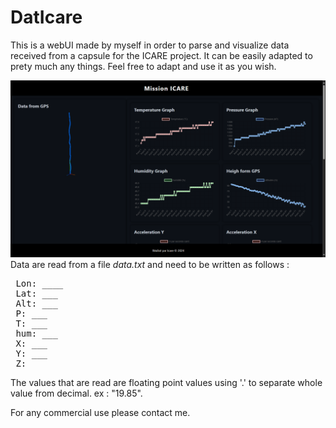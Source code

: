 <h1>DatIcare</h1>

This is a webUI made by myself in order to parse and visualize data received from a capsule for the ICARE project. It can be easily adapted to prety much any things. Feel free to adapt and use it as you wish. 


<img src = "Screenshot.PNG">
Data are read from a file <i> data.txt </i> and need to be written as follows : 
 <pre>
 Lon: ____ 
 Lat: ___ 
 Alt: ___ 
 P: ___ 
 T: ___ 
 hum: ___ 
 X: ___ 
 Y: ___ 
 Z: ___
</pre>
The values that are read are floating point values using '.' to separate whole value from decimal. ex : "19.85".

For any commercial use please contact me.

